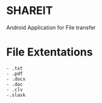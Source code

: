 # SHAREIT
Android Application for File transfer

# File Extentations
	
	- .txt
	- .pdf
	- .docx
	- .doc
	- .clv
	-.slask
